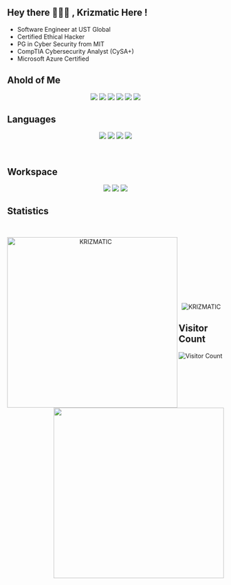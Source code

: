 ## Hey there 🥳👨‍💻 , Krizmatic Here !
* Software Engineer at UST Global
* Certified Ethical Hacker
* PG in Cyber Security from MIT
* CompTIA Cybersecurity Analyst (CySA+)
* Microsoft Azure Certified

## Ahold of Me
<p align="center">
<a href="http://instagram.com/krizmatic10"><img src="https://img.icons8.com/color/60/000000/instagram-new--v1.png"/></a>
<a href="https://www.facebook.com/nanthu98"><img src="https://img.icons8.com/fluency/60/000000/facebook-new.png"/></a>
<a href="https://twitter.com/nanthu98?t=x_BOU1DRm90w6xwEPwJmww&s=09"><img src="https://img.icons8.com/color/60/000000/twitter--v1.png"/></a>
<a href="https://www.linkedin.com/in/nanthu98"><img src="https://img.icons8.com/external-justicon-flat-justicon/60/000000/external-linkedin-social-media-justicon-flat-justicon.png"/></a>
<a href="https://wa.me/+919847599460"><img src="https://img.icons8.com/color/60/000000/whatsapp--v4.png"/></a>
<a href="https://www.discordapp.com/users/Krizmatic#1000"><img src="https://img.icons8.com/color/60/000000/discord-logo.png"/></a>
</p>

## Languages
<p align="center">
<img src="https://img.icons8.com/ios-filled/80/000000/db-2--v2.png"/>
<img src="https://img.icons8.com/color/80/000000/c-programming.png"/>
<img src="https://img.icons8.com/color/80/000000/java-coffee-cup-logo--v2.png"/>
<img src="https://img.icons8.com/dusk/80/000000/python.png"/>
</p>
<br/>

## Workspace
<p align="center">
<img src="https://img.icons8.com/ios/80/000000/burp-suite.png"/>
<img src="https://img.icons8.com/color/80/000000/visual-studio-code-2019.png"/>
<img src="https://img.icons8.com/fluency/80/000000/azure-1.png"/>
</p>

## Statistics

<br>
<p align=center>
  <div align=center>
    <img align="left" width=396 src="https://github-readme-streak-stats.herokuapp.com/?user=krizmatic&theme=react&hide_border=true&bg_color=00ff00" alt="KRIZMATIC" />
    <img align="right" width=396 src="https://github-readme-stats.vercel.app/api?username=krizmatic&show_icons=true&count_private=true&theme=react&border_color=00ff99&hide_border=true&count_private=true&show_icons=false" />
  </div>
  <br><br><br><br><br><br><br><br><br>
  <div align=center>
    <img align="center" src="https://github-readme-stats.vercel.app/api/top-langs?username=krizmatic&show_icons=true&count_private=true&langs_count=10&hide=ruby&locale=en&layout=compact&hide_border=true&theme=react" alt="KRIZMATIC" />
	</div>
	</p>


## Visitor Count
![Visitor Count](https://profile-counter.glitch.me/{krizmatic}/count.svg)







